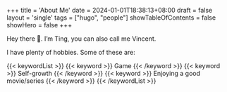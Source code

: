 +++
title = 'About Me'
date = 2024-01-01T18:38:13+08:00
draft = false
layout = 'single'
tags = ["hugo", "people"]
showTableOfContents = false
showHero = false
+++

Hey there 👋. I’m Ting, you can also call me Vincent. 

I have plenty of hobbies. Some of these are:

{{< keywordList >}}
{{< keyword >}} Game {{< /keyword >}}
{{< keyword >}} Self-growth {{< /keyword >}}
{{< keyword >}} Enjoying a good movie/series {{< /keyword >}}
{{< /keywordList >}}

